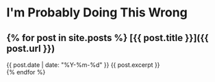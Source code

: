 # I'm Probably Doing This Wrong
{% for post in site.posts %}
[{{ post.title }}]({{ post.url }})  
----------------------------------
{{ post.date | date: "%Y-%m-%d" }}
{{ post.excerpt }}  
{% endfor %}